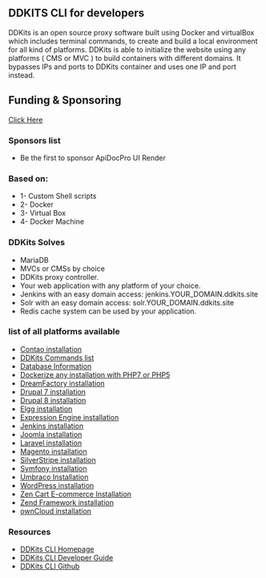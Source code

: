 ## DDKITS CLI for developers

DDKits is an open source proxy software built using Docker and virtualBox which includes terminal commands, to create and build a local environment for all kind of platforms. DDKits is able to initialize the website using any platforms ( CMS or MVC ) to build containers with different domains. It bypasses IPs and ports to DDKits container and uses one IP and port instead.

## Funding & Sponsoring 
<a class="bg-light text-dark p-3 m-2 btn border" href="https://opencollective.com/reallexi">Click Here</a>

### Sponsors list

- Be the first to sponsor ApiDocPro UI Render

### Based on:

- 1- Custom Shell scripts
- 2- Docker
- 3- Virtual Box
- 4- Docker Machine


### DDKits Solves
- MariaDB
- MVCs or CMSs by choice
- DDKits proxy controller.
- Your web application with any platform of your choice.
- Jenkins with an easy domain access: jenkins.YOUR_DOMAIN.ddkits.site
- Solr with an easy domain access: solr.YOUR_DOMAIN.ddkits.site
- Redis cache system can be used by your application.

### list of all platforms available
*   [Contao installation](https://ddkits.com/content/contao-installation)
*   [DDKits Commands list](https://ddkits.com/content/ddkits-commands-list)
*   [Database Information](https://ddkits.com/content/database-information)
*   [Dockerize any installation with PHP7 or PHP5](https://ddkits.com/content/dockerize-any-installation-php7-or-php5)
*   [DreamFactory installation](https://ddkits.com/content/dreamfactory-installation)
*   [Drupal 7 installation](https://ddkits.com/content/drupal-7-installation)
*   [Drupal 8 installation](https://ddkits.com/content/drupal-8-installation)
*   [Elgg installation](https://ddkits.com/content/elgg-installation)
*   [Expression Engine installation](https://ddkits.com/content/expression-engine-installation)
*   [Jenkins installation](https://ddkits.com/content/jenkins-installation)
*   [Joomla installation](https://ddkits.com/content/joomla-installation)
*   [Laravel installation](https://ddkits.com/content/laravel-installation)
*   [Magento installation](https://ddkits.com/content/magento-installation)
*   [SilverStripe installation](https://ddkits.com/content/silverstripe-installation)
*   [Symfony installation](https://ddkits.com/content/symfony-installation)
*   [Umbraco Installation](https://ddkits.com/content/umbraco-installation)
*   [WordPress installation](https://ddkits.com/content/wordpress-installation)
*   [Zen Cart E-commerce Installation](https://ddkits.com/content/zen-cart-e-commerce-installation)
*   [Zend Framework installation](https://ddkits.com/content/zend-framework-installation)
*   [ownCloud installation](https://ddkits.com/content/owncloud-installation)

### Resources
*   [DDKits CLI Homepage](https://ddkits.com)
*   [DDKits CLI Developer Guide](https://developer.ddkits.com)
*   [DDKits CLI Github](https://github.com/ddkits/cli)